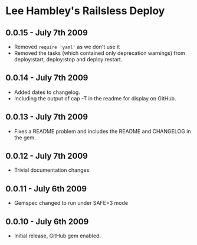 # Lee Hambley's Railsless Deploy

## 0.0.15 - July 7th 2009

* Removed `require 'yaml'` as we don't use it
* Removed the tasks (which contained only deprecation warnings) from deploy:start, deploy:stop and deploy:restart.

## 0.0.14 - July 7th 2009

* Added dates to changelog.
* Including the output of cap -T in the readme for display on GitHub.

## 0.0.13 - July 7th 2009

* Fixes a README problem and includes the README and CHANGELOG in the gem.

## 0.0.12 - July 7th 2009

* Trivial documentation changes

## 0.0.11 - July 6th 2009

* Gemspec changed to run under SAFE=3 mode

## 0.0.10 - July 6th 2009

* Initial release, GitHub gem enabled.
